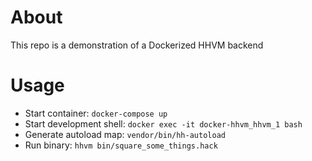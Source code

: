 # About
This repo is a demonstration of a Dockerized HHVM backend

# Usage
* Start container: `docker-compose up`
* Start development shell: `docker exec -it docker-hhvm_hhvm_1 bash`
* Generate autoload map: `vendor/bin/hh-autoload`
* Run binary: `hhvm bin/square_some_things.hack`
